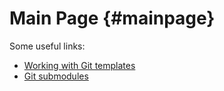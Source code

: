 Main Page {#mainpage}
============================================================

Some useful links:
- [Working with Git templates](https://git-template.readthedocs.io/en/latest/)
- [Git submodules](https://git-scm.com/book/en/v2/Git-Tools-Submodules)